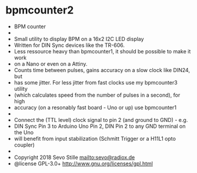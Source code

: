 # bpmcounter2
 * BPM counter
 * 
 * Small utility to display BPM on a 16x2 I2C LED display 
 * Written for DIN Sync devices like the TR-606.  
 * Less ressource heavy than bpmcounter1, it should be possible to make it work 
 * on a Nano or even on a Attiny. 
 * Counts time between pulses, gains accuracy on a slow clock like DIN24, but 
 * has some jitter. For less jitter from fast clocks use my bpmcounter3 utility 
 * (which calculates speed from the number of pulses in a second), for high 
 * accuracy (on a resonably fast board - Uno or up) use bpmcounter1
 * 
 * Connect the (TTL level) clock signal to pin 2 (and ground to GND) - e.g. 
 * DIN Sync Pin 3 to Arduino Uno Pin 2, DIN Pin 2 to any GND terminal on the Uno
 * will benefit from input stabilization (Schmitt Trigger or a H11L1 opto coupler)
 * 
 * Copyright 2018 Sevo Stille <mailto:sevo@radiox.de>
 * @license GPL-3.0+ <http://www.gnu.org/licenses/gpl.html>
